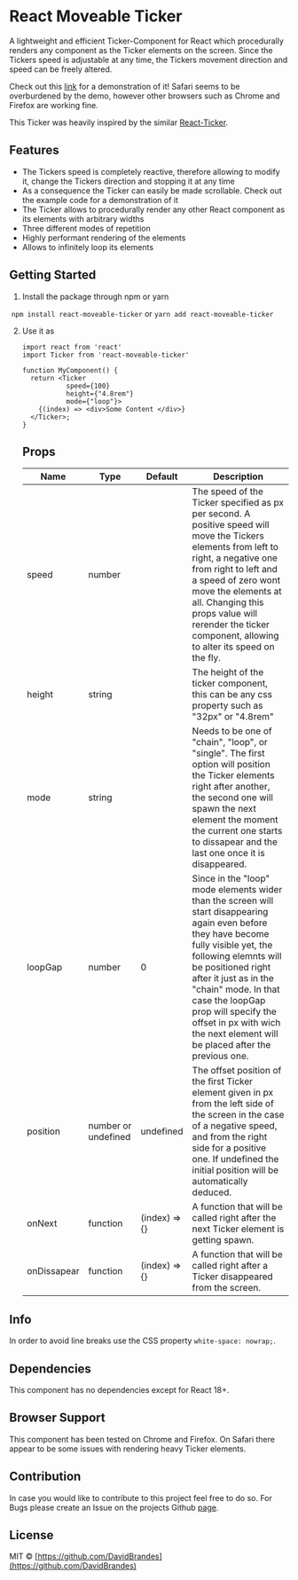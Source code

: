 # React Moveable Ticker

A lightweight and efficient Ticker-Component for React which procedurally renders any component as the Ticker elements on the screen. Since the Tickers speed is adjustable at any time, the Tickers movement direction and speed can be freely altered.

Check out this [link](https://davidbrandes.github.io/react-moveable-ticker/) for a demonstration of it! Safari seems to be overburdened by the demo, however other browsers such as Chrome and Firefox are working fine.

This Ticker was heavily inspired by the similar [React-Ticker](https://github.com/AndreasFaust/react-ticker).

## Features

* The Tickers speed is completely reactive, therefore allowing to modify it, change the Tickers direction and stopping it at any time
* As a consequence the Ticker can easily be made scrollable. Check out the example code for a demonstration of it
* The Ticker allows to procedurally render any other React component as its elements with arbitrary widths
* Three different modes of repetition
* Highly performant rendering of the elements
* Allows to infinitely loop its elements

## Getting Started

1. Install the package through npm or yarn

​		`npm install react-moveable-ticker` or `yarn add react-moveable-ticker`

2. Use it as

   ```react
   import react from 'react'
   import Ticker from 'react-moveable-ticker'
   
   function MyComponent() {
     return <Ticker 
              speed={100} 
              height={"4.8rem"} 
              mode={"loop"}>
       {(index) => <div>Some Content </div>}
     </Ticker>;
   }
   ```

   ## Props

   | Name        | Type                | Default       | Description                                                  |
   | ----------- | ------------------- | ------------- | ------------------------------------------------------------ |
   | speed       | number              |               | The speed of the Ticker specified as px per second. A positive speed will move the Tickers elements from left to right, a negative one from right to left and a speed of zero wont move the elements at all. Changing this props value will rerender the ticker component, allowing to alter its speed on the fly. |
   | height      | string              |               | The height of the ticker component, this can be any css property such as "32px" or "4.8rem" |
   | mode        | string              |               | Needs to be one of "chain", "loop", or "single". The first option will position the Ticker elements right after another, the second one will spawn the next element the moment the current one starts to dissapear and the last one once it is disappeared. |
   | loopGap     | number              | 0             | Since in the "loop" mode elements wider than the screen will start disappearing again even before they have become fully visible yet, the following elemnts will be positioned right after it just as in the "chain" mode. In that case the loopGap prop will specify the offset in px  with wich the next element will be placed after the previous one. |
   | position    | number or undefined | undefined     | The offset position of the first Ticker element given in px from the left side of the screen in the case of a negative speed, and from the right side for a positive one. If undefined the initial position will be automatically deduced. |
   | onNext      | function            | (index) => {} | A function that will be called right after the next Ticker element is getting spawn. |
   | onDissapear | function            | (index) => {} | A function that will be called right after a Ticker disappeared from the screen. |

## Info

In order to avoid line breaks use the CSS property `white-space: nowrap;`.

## Dependencies

This component has no dependencies except for React 18+.

## Browser Support

This component has been tested on Chrome and Firefox. On Safari there appear to be some issues with rendering heavy Ticker elements.

## Contribution

In case you would like to contribute to this project feel free to do so. For Bugs please create an Issue on the projects Github [page](https://github.com/DavidBrandes/react-moveable-ticker).

## License

MIT &copy; [https://github.com/DavidBrandes](https://github.com/DavidBrandes)